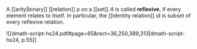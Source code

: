 
A [[arity|binary]] [[relation]] $\mathrel{\rho}$ on a [[set]] $A$ is called **reflexive**, if every element relates to itself. In particular, the [[identity relation]] $\mathsf{id}$ is subset of every reflexive relation.

![[dmath-script-hs24.pdf#page=65&rect=36,250,389,313|dmath-script-hs24, p.55]]
